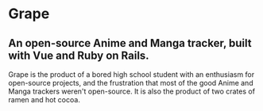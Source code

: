 # Grape

## An open-source Anime and Manga tracker, built with Vue and Ruby on Rails.

Grape is the product of a bored high school student with an enthusiasm for open-source projects, and the frustration that most of the good Anime and Manga trackers weren't open-source. It is also the product of two crates of ramen and hot cocoa.
